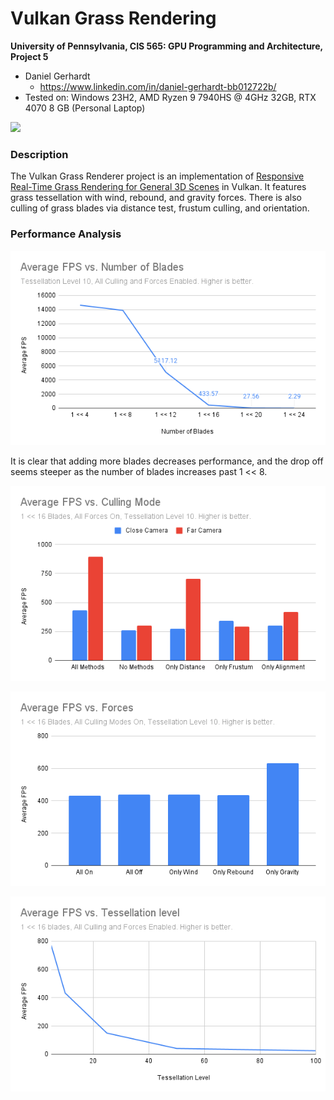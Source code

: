 Vulkan Grass Rendering
==================================

**University of Pennsylvania, CIS 565: GPU Programming and Architecture, Project 5**

* Daniel Gerhardt
  * https://www.linkedin.com/in/daniel-gerhardt-bb012722b/
* Tested on: Windows 23H2, AMD Ryzen 9 7940HS @ 4GHz 32GB, RTX 4070 8 GB (Personal Laptop)

![](img/grass_demo.gif)

### Description

The Vulkan Grass Renderer project is an implementation of [Responsive Real-Time Grass Rendering for General 3D Scenes](https://www.cg.tuwien.ac.at/research/publications/2017/JAHRMANN-2017-RRTG/JAHRMANN-2017-RRTG-draft.pdf) in Vulkan. It features grass tessellation with wind, rebound, and gravity forces. There is also culling of grass blades via distance test, frustum culling, and orientation.

### Performance Analysis

![](img/numbladeschart.png)

It is clear that adding more blades decreases performance, and the drop off seems steeper as the number of blades increases past 1 << 8.

![](img/cullingchart.png)

![](img/forceschart.png)

![](img/tesschart.png)

